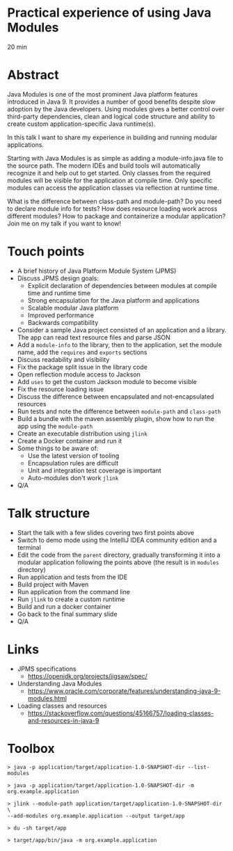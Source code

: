 # Practical experience of using Java Modules

20 min

# Abstract

Java Modules is one of the most prominent Java platform features introduced in Java 9. It provides a
number of good benefits despite slow adoption by the Java developers. Using modules gives a better
control over third-party dependencies, clean and logical code structure and ability to create custom
application-specific Java runtime(s).

In this talk I want to share my experience in building and running modular applications.

Starting with Java Modules is as simple as adding a module-info.java file to the source path. The
modern IDEs and build tools will automatically recognize it and help out to get started. Only
classes from the required modules will be visible for the application at compile time. Only specific
modules can access the application classes via reflection at runtime time.

What is the difference between class-path and module-path? Do you need to declare module info for
tests? How does resource loading work across different modules? How to package and containerize a
modular application? Join me on my talk if you want to know!

# Touch points

- A brief history of Java Platform Module System (JPMS)
- Discuss JPMS design goals:
    - Explicit declaration of dependencies between modules at compile time and runtime time
    - Strong encapsulation for the Java platform and applications
    - Scalable modular Java platform
    - Improved performance
    - Backwards compatibility
- Consider a sample Java project consisted of an application and a library. The app can read
  text resource files and parse JSON
- Add a `module-info` to the library, then to the application, set the module name, add
  the `requires` and `exports` sections
- Discuss readability and visibility
- Fix the package split issue in the library code
- Open reflection module access to Jackson
- Add `uses` to get the custom Jackson module to become visible
- Fix the resource loading issue
- Discuss the difference between encapsulated and not-encapsulated resources
- Run tests and note the difference between `module-path` and `class-path`
- Build a bundle with the maven assembly plugin, show how to run the app using the `module-path`
- Create an executable distribution using `jlink`
- Create a Docker container and run it
- Some things to be aware of:
    - Use the latest version of tooling
    - Encapsulation rules are difficult
    - Unit and integration test coverage is important
    - Auto-modules don't work `jlink`
- Q/A

# Talk structure

- Start the talk with a few slides covering two first points above
- Switch to demo mode using the IntelliJ IDEA community edition and a terminal
- Edit the code from the `parent` directory, gradually transforming it into a modular application
  following the points above (the result is in `modules` directory)
- Run application and tests from the IDE
- Build project with Maven
- Run application from the command line
- Run `jlink` to create a custom runtime
- Build and run a docker container
- Go back to the final summary slide
- Q/A

# Links

- JPMS specifications
    - https://openjdk.org/projects/jigsaw/spec/
- Understanding Java Modules
    - https://www.oracle.com/corporate/features/understanding-java-9-modules.html
- Loading classes and resources
    - https://stackoverflow.com/questions/45166757/loading-classes-and-resources-in-java-9

# Toolbox

    > java -p application/target/application-1.0-SNAPSHOT-dir --list-modules

    > java -p application/target/application-1.0-SNAPSHOT-dir -m org.example.application

    > jlink --module-path application/target/application-1.0-SNAPSHOT-dir \
    --add-modules org.example.application --output target/app

    > du -sh target/app

    > target/app/bin/java -m org.example.application
     
